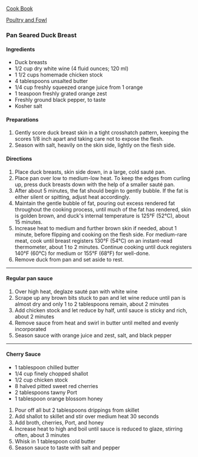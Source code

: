 [Cook Book](https://github.com/vmsmith/CookBook/blob/master/README.md)  

[Poultry and Fowl](https://github.com/vmsmith/CookBook/blob/master/poultry_fowl.md)  

### Pan Seared Duck Breast  

#### Ingredients  

* Duck breasts  
* 1/2 cup dry white wine (4 fluid ounces; 120 ml)
* 1 1/2 cups homemade chicken stock  
* 4 tablespoons unsalted butter  
* 1/4 cup freshly squeezed orange juice from 1 orange
* 1 teaspoon freshly grated orange zest
* Freshly ground black pepper, to taste
* Kosher salt  

#### Preparations   

1. Gently score duck breast skin in a tight crosshatch pattern, keeping the scores 1/8 inch apart and taking care not to expose the flesh.  
2. Season with salt, heavily on the skin side, lightly on the flesh side.


#### Directions  

1. Place duck breasts, skin side down, in a large, cold sauté pan. 
2. Place pan over low to medium-low heat. To keep the edges from curling up, press duck breasts down with the help of a smaller sauté pan. 
3. After about 5 minutes, the fat should begin to gently bubble. If the fat is either silent or spitting, adjust heat accordingly. 
4. Maintain the gentle bubble of fat, pouring out excess rendered fat throughout the cooking process, until much of the fat has rendered, skin is golden brown, and duck's internal temperature is 125°F (52°C), about 15 minutes.
5. Increase heat to medium and further brown skin if needed, about 1 minute, before flipping and cooking on the flesh side. For medium-rare meat, cook until breast registers 130°F (54°C) on an instant-read thermometer, about 1 to 2 minutes. Continue cooking until duck registers 140°F (60°C) for medium or 155°F (68°F) for well-done. 
6. Remove duck from pan and set aside to rest.

-----  

#### Regular pan sauce  

1. Over high heat, deglaze sauté pan with white wine    
2. Scrape up any brown bits stuck to pan and let wine reduce until pan is almost dry and only 1 to 2 tablespoons remain, about 2 minutes    
3. Add chicken stock and let reduce by half, until sauce is sticky and rich, about 2 minutes    
4. Remove sauce from heat and swirl in butter until melted and evenly incorporated    
5. Season sauce with orange juice and zest, salt, and black pepper    

-----  

#### Cherry Sauce  

* 1 tablespoon chilled butter    
* 1/4 cup finely chopped shallot    
* 1/2 cup chicken stock   
* 8 halved pitted sweet red cherries   
* 2 tablespoons tawny Port  
* 1 tablespoon orange blossom honey  

1. Pour off all but 2 tablespoons drippings from skillet  
2. Add shallot to skillet and stir over medium heat 30 seconds  
3. Add broth, cherries, Port, and honey  
4. Increase heat to high and boil until sauce is reduced to glaze, stirring often, about 3 minutes  
5. Whisk in 1 tablespoon cold butter  
6. Season sauce to taste with salt and pepper  


